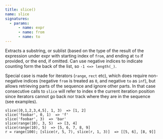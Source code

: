 ```yaml
---
title: slice()
name: slice
signatures:
  - params:
      - name: expr
      - name: from
      - name: to
---
```


Extracts a substring, or sublist (based on the type of the result of the
expression under expr with starting index of `from`, and ending at `to` if
provided, or the end, if omitted. Can use negative indices to indicate counting
form the back of the list, so `-1 <=> length(_)`.

Special case is made for iterators (`range`, `rect` etc), which does require
non-negative indices (negative `from` is treated as `0`, and negative `to` as
`inf`), but allows retrieving parts of the sequence and ignore other parts. In
that case consecutive calls to `slice` will refer to index `0` the current
iteration position since iterators cannot go back nor track where they are in
the sequence (see examples).

```scarpet
slice([0,1,2,3,4,5], 1, 3)  => [1, 2]
slice('foobar', 0, 1)  => 'f'
slice('foobar', 3)  => 'bar'
slice(range(10), 3, 5)  => [3, 4]
slice(range(10), 5)  => [5, 6, 7, 8, 9]
r = range(100); [slice(r, 5, 7), slice(r, 1, 3)]  => [[5, 6], [8, 9]]
```
